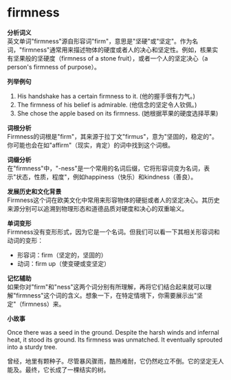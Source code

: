 # firmness

**分析词义**  
英文单词"firmness"源自形容词"firm"，意思是"坚硬"或"坚定"。作为名词，"firmness"通常用来描述物体的硬度或者人的决心和坚定性。例如，核果实有坚果般的坚硬度（firmness of a stone fruit），或者一个人的坚定决心（a person's firmness of purpose）。

  

**列举例句**

  

1.  His handshake has a certain firmness to it. (他的握手很有力气。)
2.  The firmness of his belief is admirable. (他信念的坚定令人钦佩。)
3.  She chose the apple based on its firmness. (她根据苹果的硬度选择苹果)

  

**词根分析**  
Firmness的词根是"firm"，其来源于拉丁文"firmus"，意为"坚固的，稳定的"。你可能也会在如"affirm"（现实，肯定）的词中找到这个词根。

  

**词缀分析**  
在"firmness"中，"-ness"是一个常用的名词后缀，它将形容词变为名词，表示"状态，性质，程度"，例如happiness（快乐）和kindness（善良）。

  

**发展历史和文化背景**  
Firmness这个词在欧美文化中常用来形容物体的硬挺或者人的坚定决心。其历史来源分别可以追溯到物理形态和道德品质对硬度和决心的双重喻义。

  

**单词变形**  
Firmness没有变形形式，因为它是一个名词。但我们可以看一下其相关形容词和动词的变形：

  

*   形容词：firm（坚定的，坚固的）
*   动词：firm up（使变硬或变坚定）

  

**记忆辅助**  
如果你对"firm"和"ness"这两个词分别有所理解，再将它们结合起来就可以理解"firmness"这个词的含义。想象一下，在特定情境下，你需要展示出"坚定"（firmness）来。

  

**小故事**

  

Once there was a seed in the ground. Despite the harsh winds and infernal heat, it stood its ground. Its firmness was unmatched. It eventually sprouted into a sturdy tree.

  

曾经，地里有颗种子。尽管暴风骤雨，酷热难耐，它仍然屹立不倒。它的坚定无人能及。最终，它长成了一棵结实的树。
